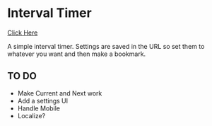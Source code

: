 # Interval Timer

[Click Here](https://greggman.github.io/interval-timer/)

A simple interval timer. Settings are saved in the URL so set them to whatever
you want and then make a bookmark.

## TO DO

* Make Current and Next work
* Add a settings UI
* Handle Mobile
* Localize?





